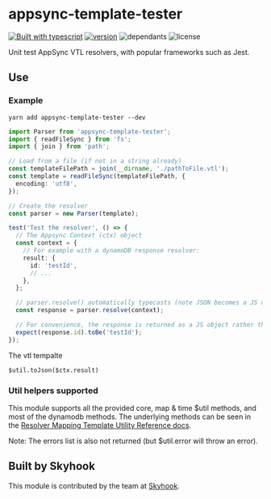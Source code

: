 # appsync-template-tester

[![Built with
typescript](https://badgen.net/badge/icon/typescript?icon=typescript&label)](https://www.typescriptlang.org/)
[![version](https://badgen.net/npm/v/appsync-template-tester)](https://www.npmjs.com/package/appsync-template-tester)
![dependants](https://badgen.net/npm/dependents/appsync-template-tester) ![license](https://badgen.net/npm/license/appsync-template-tester)

Unit test AppSync VTL resolvers, with popular frameworks such as Jest.

## Use

### Example

```shell
yarn add appsync-template-tester --dev
```

```typescript
import Parser from 'appsync-template-tester';
import { readFileSync } from 'fs';
import { join } from 'path';

// Load from a file (if not in a string already)
const templateFilePath = join(__dirname, './pathToFile.vtl');
const template = readFileSync(templateFilePath, {
  encoding: 'utf8',
});

// Create the resolver
const parser = new Parser(template);

test('Test the resolver', () => {
  // The Appsync Context (ctx) object
  const context = {
    // For example with a dynamoDB response resolver:
    result: {
      id: 'testId',
      // ...
    },
  };

  // parser.resolve() automatically typecasts (note JSON becomes a JS object for ease of testing)
  const response = parser.resolve(context);

  // For convenience, the response is returned as a JS object rather than JSON
  expect(response.id).toBe('testId');
});
```

The vtl tempalte
```
$util.toJson($ctx.result)
```

### Util helpers supported

This module supports all the provided core, map & time \$util methods, and most of the dynamodb methods. The underlying methods can be seen in the [Resolver Mapping Template Utility Reference
docs](https://docs.aws.amazon.com/appsync/latest/devguide/resolver-util-reference.html).

Note: The errors list is also not returned (but \$util.error will throw an error).

## Built by Skyhook

This module is contributed by the team at [Skyhook](https://www.skyhookadventure.com/).
